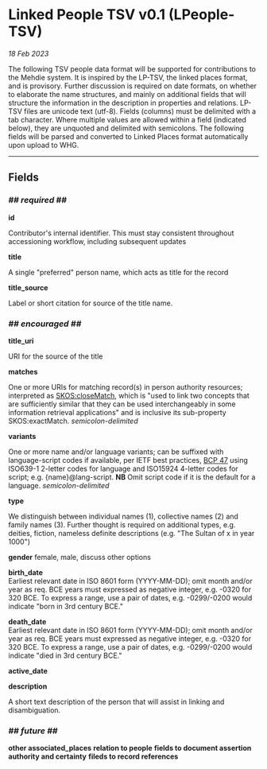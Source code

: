 
# Linked People TSV v0.1 (LPeople-TSV)

_18 Feb 2023_

The following TSV people data format will be supported for contributions to the Mehdie system. It is inspired by the LP-TSV, the linked places format, and is provisory. Further discussion is required on date formats, on whether to elaborate the name structures, and mainly on additional fields that will structure the information in the description in properties and relations.
LP-TSV files are unicode text (utf-8). Fields (columns) must be delimited with a tab character. Where multiple values are allowed within a field (indicated below), they are unquoted and delimited with semicolons. 
The following fields will be parsed and converted to Linked Places format automatically upon upload to WHG.

-----

## Fields

### _## required ##_
**id**

Contributor's internal identifier. This must stay consistent throughout accessioning workflow, including subsequent updates

**title**

A single "preferred" person name, which acts as title for the record

**title\_source**

Label or short citation for source of the title name.


### _## encouraged ##_
**title\_uri**

URI for the source of the title


**matches**

One or more URIs for matching record(s) in person  authority resources; interpreted as [SKOS:closeMatch](https://www.w3.org/TR/2009/REC-skos-reference-20090818/#L4858), which is "used to link two concepts that are sufficiently similar that they can be used interchangeably in some information retrieval applications" and is inclusive its sub-property SKOS:exactMatch. _semicolon-delimited_

**variants**

One or more name and/or language variants; can be suffixed with language-script codes if available, per IETF best practices, [BCP 47](https://www.rfc-editor.org/rfc/bcp/bcp47.txt) using ISO639-1 2-letter codes for language and ISO15924 4-letter codes for script; e.g. {name}@lang-script. **NB** Omit script code if it is the default for a language. _semicolon-delimited_

**type**

We distinguish between individual names (1), collective names (2) and family names (3). Further thought is required on additional types, e.g. deities, fiction, nameless definite descriptions (e.g. "The Sultan of x in year 1000") 

**gender**
female, male, discuss other options

**birth_date**		
Earliest relevant date in ISO 8601 form (YYYY-MM-DD); omit month and/or year as req. BCE years must expressed as negative integer, e.g. -0320 for 320 BCE. To express a range, use a pair of dates, e.g. -0299/-0200 would indicate "born in 3rd century BCE."

**death_date**		
Earliest relevant date in ISO 8601 form (YYYY-MM-DD); omit month and/or year as req. BCE years must expressed as negative integer, e.g. -0320 for 320 BCE. To express a range, use a pair of dates, e.g. -0299/-0200 would indicate "died in 3rd century BCE."

**active_date**		

**description**

A short text description of the person that will assist in linking and disambiguation.


### _## future ##_

**other associated_places**
**relation to people**
**fields to document assertion authority and certainty**
**fileds to record references**
